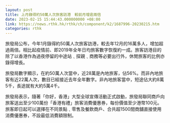 ```yaml
---
layout: post
title: 上月錄得約50萬人次旅客訪港　較前月增逾兩倍
date: 2023-02-15 15:44:43.000000000 +08:00
link: https://news.rthk.hk/rthk/ch/component/k2/1687996-20230215.htm
categories: rthk
---
```


旅發局公布，今年1月錄得約50萬人次旅客訪港，較去年12月的16萬多人，增加超過兩倍。相比起疫情前、即2019年全年日均旅客數字恢復約一成。旅客訪港目的除了以香港作為過夜停留的中途站﹑探親﹑商務等必要出行外，休閒旅客的比例亦錄得增長。

旅發局數字顯示，在約50萬人次當中，近28萬是內地旅客，佔56%。而非內地旅客有近22萬人次，數目已經接近去年全年數字。非內地旅客當中，短途佔大約8萬5千，長途就有大約5萬4千。

旅發局表示，隨著「你好，香港」大型全球宣傳活動正式啟動，旅發局聯同商戶向旅客送出至少100萬份「香港有禮」旅客消費優惠券，每份價值至少港幣100元。旅客即日起可以選擇在不同景點﹑零售及餐飲商戶、合共超1500間商舖直接使用消費優惠券，不設最低消費額限制。

